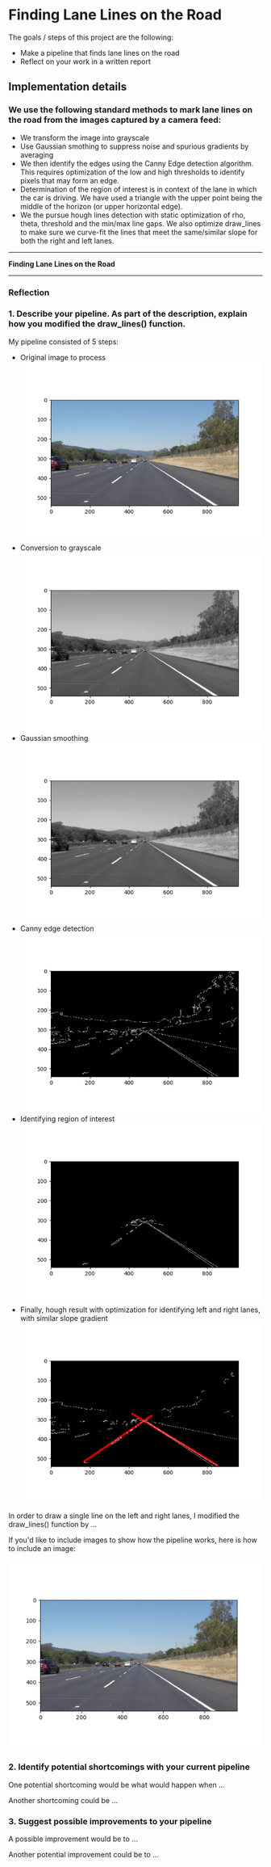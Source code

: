 # **Finding Lane Lines on the Road** 

The goals / steps of this project are the following:
* Make a pipeline that finds lane lines on the road
* Reflect on your work in a written report

## Implementation details

### We use the following standard methods to mark lane lines on the road from the images captured by a camera feed:
* We transform the image into grayscale
* Use Gaussian smothing to suppress noise and spurious gradients by averaging
* We then identify the edges using the Canny Edge detection algorithm. This requires optimization of the low and high thresholds to identify pixels that may form an edge.
* Determination of the region of interest is in context of the lane in which the car is driving. We have used a triangle with the upper point being the middle of the horizon (or upper horizontal edge).
* We the pursue hough lines detection with static optimization of rho, theta, threshold and the min/max line gaps. We also optimize draw_lines to make sure we  curve-fit the lines that meet the same/similar slope for both the right and left lanes.
---

**Finding Lane Lines on the Road**

[//]: # (Image References)

[image1]: ./test_images_result/actual_image_read_result.png "Original Image"

[image2]: ./test_images_result/gray_scale_conv_result.png "Grayscale Image"

[image3]: ./test_images_result/gaussian_blurred_result.png "Gaussian Averaging"

[image4]: ./test_images_result/canny_edge_result.png "Canny edge Result"

[image5]: ./test_images_result/masked_image_result.png "Masked Image, Region of Interest"

[image6]: ./test_images_result/hough_result_solidWhiteRight.png "Hough Result"

---

### Reflection

### 1. Describe your pipeline. As part of the description, explain how you modified the draw_lines() function.

My pipeline consisted of 5 steps:
* Original image to process ![alt text][image1]
* Conversion to grayscale ![alt text][image2]
* Gaussian smoothing ![alt text][image3]
* Canny edge detection ![alt text][image4]
* Identifying region of interest ![alt text][image5] 
* Finally, hough result with optimization for identifying left and right lanes, with similar slope gradient ![alt text][image6]


In order to draw a single line on the left and right lanes, I modified the draw_lines() function by ...

If you'd like to include images to show how the pipeline works, here is how to include an image: 

![alt text][image1]


### 2. Identify potential shortcomings with your current pipeline


One potential shortcoming would be what would happen when ... 

Another shortcoming could be ...


### 3. Suggest possible improvements to your pipeline

A possible improvement would be to ...

Another potential improvement could be to ...
